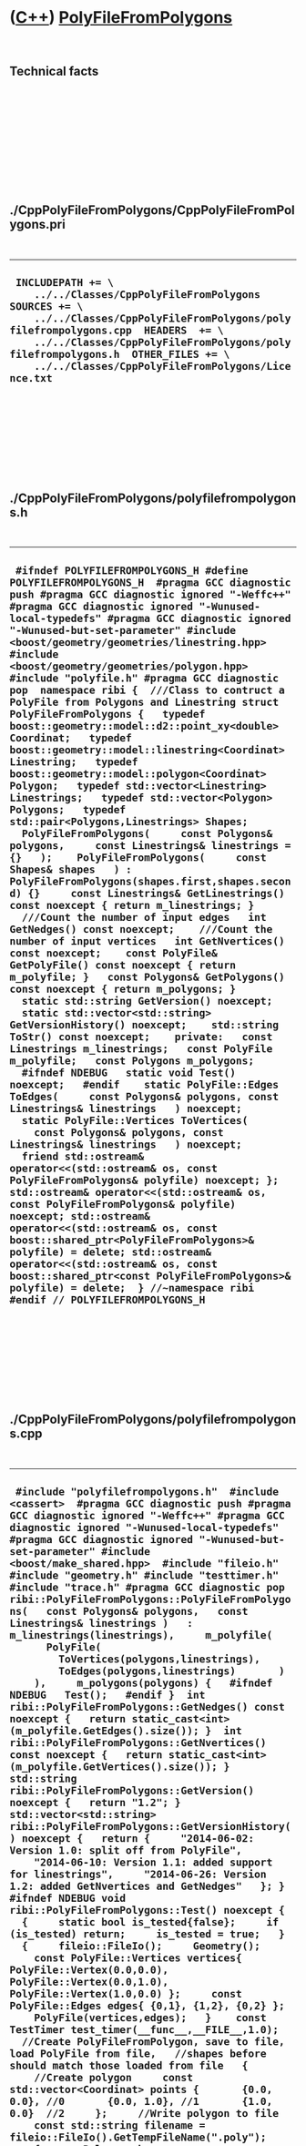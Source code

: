 
 

 

 

 

 

([C++](Cpp.md)) [PolyFileFromPolygons](CppPolyFileFromPolygons.md)
====================================================================

 

Technical facts
---------------

 

 

 

 

 

 

./CppPolyFileFromPolygons/CppPolyFileFromPolygons.pri
-----------------------------------------------------

 

  --------------------------------------------------------------------------------------------------------------------------------------------------------------------------------------------------------------------------------------------------------------------------------------------------------
  ` INCLUDEPATH += \     ../../Classes/CppPolyFileFromPolygons  SOURCES += \     ../../Classes/CppPolyFileFromPolygons/polyfilefrompolygons.cpp  HEADERS  += \     ../../Classes/CppPolyFileFromPolygons/polyfilefrompolygons.h  OTHER_FILES += \     ../../Classes/CppPolyFileFromPolygons/Licence.txt`
  --------------------------------------------------------------------------------------------------------------------------------------------------------------------------------------------------------------------------------------------------------------------------------------------------------

 

 

 

 

 

./CppPolyFileFromPolygons/polyfilefrompolygons.h
------------------------------------------------

 

  ------------------------------------------------------------------------------------------------------------------------------------------------------------------------------------------------------------------------------------------------------------------------------------------------------------------------------------------------------------------------------------------------------------------------------------------------------------------------------------------------------------------------------------------------------------------------------------------------------------------------------------------------------------------------------------------------------------------------------------------------------------------------------------------------------------------------------------------------------------------------------------------------------------------------------------------------------------------------------------------------------------------------------------------------------------------------------------------------------------------------------------------------------------------------------------------------------------------------------------------------------------------------------------------------------------------------------------------------------------------------------------------------------------------------------------------------------------------------------------------------------------------------------------------------------------------------------------------------------------------------------------------------------------------------------------------------------------------------------------------------------------------------------------------------------------------------------------------------------------------------------------------------------------------------------------------------------------------------------------------------------------------------------------------------------------------------------------------------------------------------------------------------------------------------------------------------------------------------------------------------------------------------------------------------------------------------------------------------------------------------------------------------------------------------------------------------------------------------------------------------------------------------------------------
  ` #ifndef POLYFILEFROMPOLYGONS_H #define POLYFILEFROMPOLYGONS_H  #pragma GCC diagnostic push #pragma GCC diagnostic ignored "-Weffc++" #pragma GCC diagnostic ignored "-Wunused-local-typedefs" #pragma GCC diagnostic ignored "-Wunused-but-set-parameter" #include <boost/geometry/geometries/linestring.hpp> #include <boost/geometry/geometries/polygon.hpp> #include "polyfile.h" #pragma GCC diagnostic pop  namespace ribi {  ///Class to contruct a PolyFile from Polygons and Linestring struct PolyFileFromPolygons {   typedef boost::geometry::model::d2::point_xy<double> Coordinat;   typedef boost::geometry::model::linestring<Coordinat> Linestring;   typedef boost::geometry::model::polygon<Coordinat> Polygon;   typedef std::vector<Linestring> Linestrings;   typedef std::vector<Polygon> Polygons;   typedef std::pair<Polygons,Linestrings> Shapes;     PolyFileFromPolygons(     const Polygons& polygons,     const Linestrings& linestrings = {}   );    PolyFileFromPolygons(     const Shapes& shapes   ) : PolyFileFromPolygons(shapes.first,shapes.second) {}     const Linestrings& GetLinestrings() const noexcept { return m_linestrings; }    ///Count the number of input edges   int GetNedges() const noexcept;    ///Count the number of input vertices   int GetNvertices() const noexcept;    const PolyFile& GetPolyFile() const noexcept { return m_polyfile; }   const Polygons& GetPolygons() const noexcept { return m_polygons; }    static std::string GetVersion() noexcept;   static std::vector<std::string> GetVersionHistory() noexcept;    std::string ToStr() const noexcept;    private:   const Linestrings m_linestrings;   const PolyFile m_polyfile;   const Polygons m_polygons;    #ifndef NDEBUG   static void Test() noexcept;   #endif    static PolyFile::Edges ToEdges(     const Polygons& polygons, const Linestrings& linestrings   ) noexcept;   static PolyFile::Vertices ToVertices(     const Polygons& polygons, const Linestrings& linestrings   ) noexcept;    friend std::ostream& operator<<(std::ostream& os, const PolyFileFromPolygons& polyfile) noexcept; };  std::ostream& operator<<(std::ostream& os, const PolyFileFromPolygons& polyfile) noexcept; std::ostream& operator<<(std::ostream& os, const boost::shared_ptr<PolyFileFromPolygons>& polyfile) = delete; std::ostream& operator<<(std::ostream& os, const boost::shared_ptr<const PolyFileFromPolygons>& polyfile) = delete;  } //~namespace ribi  #endif // POLYFILEFROMPOLYGONS_H`
  ------------------------------------------------------------------------------------------------------------------------------------------------------------------------------------------------------------------------------------------------------------------------------------------------------------------------------------------------------------------------------------------------------------------------------------------------------------------------------------------------------------------------------------------------------------------------------------------------------------------------------------------------------------------------------------------------------------------------------------------------------------------------------------------------------------------------------------------------------------------------------------------------------------------------------------------------------------------------------------------------------------------------------------------------------------------------------------------------------------------------------------------------------------------------------------------------------------------------------------------------------------------------------------------------------------------------------------------------------------------------------------------------------------------------------------------------------------------------------------------------------------------------------------------------------------------------------------------------------------------------------------------------------------------------------------------------------------------------------------------------------------------------------------------------------------------------------------------------------------------------------------------------------------------------------------------------------------------------------------------------------------------------------------------------------------------------------------------------------------------------------------------------------------------------------------------------------------------------------------------------------------------------------------------------------------------------------------------------------------------------------------------------------------------------------------------------------------------------------------------------------------------------------------------

 

 

 

 

 

./CppPolyFileFromPolygons/polyfilefrompolygons.cpp
--------------------------------------------------

 

  ---------------------------------------------------------------------------------------------------------------------------------------------------------------------------------------------------------------------------------------------------------------------------------------------------------------------------------------------------------------------------------------------------------------------------------------------------------------------------------------------------------------------------------------------------------------------------------------------------------------------------------------------------------------------------------------------------------------------------------------------------------------------------------------------------------------------------------------------------------------------------------------------------------------------------------------------------------------------------------------------------------------------------------------------------------------------------------------------------------------------------------------------------------------------------------------------------------------------------------------------------------------------------------------------------------------------------------------------------------------------------------------------------------------------------------------------------------------------------------------------------------------------------------------------------------------------------------------------------------------------------------------------------------------------------------------------------------------------------------------------------------------------------------------------------------------------------------------------------------------------------------------------------------------------------------------------------------------------------------------------------------------------------------------------------------------------------------------------------------------------------------------------------------------------------------------------------------------------------------------------------------------------------------------------------------------------------------------------------------------------------------------------------------------------------------------------------------------------------------------------------------------------------------------------------------------------------------------------------------------------------------------------------------------------------------------------------------------------------------------------------------------------------------------------------------------------------------------------------------------------------------------------------------------------------------------------------------------------------------------------------------------------------------------------------------------------------------------------------------------------------------------------------------------------------------------------------------------------------------------------------------------------------------------------------------------------------------------------------------------------------------------------------------------------------------------------------------------------------------------------------------------------------------------------------------------------------------------------------------------------------------------------------------------------------------------------------------------------------------------------------------------------------------------------------------------------------------------------------------------------------------------------------------------------------------------------------------------------------------------------------------------------------------------------------------------------------------------------------------------------------------------------------------------------------------------------------------------------------------------------------------------------------------------------------------------------------------------------------------------------------------------------------------------------------------------------------------------------------------------------------------------------------------------------------------------------------------------------------------------------------------------------------------------------------------------------------------------------------------------------------------------------------------------------------------------------------------------------------------------------------------------------------------------------------------------------------------------------------------------------------------------------------------------------------------------
  ` #include "polyfilefrompolygons.h"  #include <cassert>  #pragma GCC diagnostic push #pragma GCC diagnostic ignored "-Weffc++" #pragma GCC diagnostic ignored "-Wunused-local-typedefs" #pragma GCC diagnostic ignored "-Wunused-but-set-parameter" #include <boost/make_shared.hpp>  #include "fileio.h" #include "geometry.h" #include "testtimer.h" #include "trace.h" #pragma GCC diagnostic pop   ribi::PolyFileFromPolygons::PolyFileFromPolygons(   const Polygons& polygons,   const Linestrings& linestrings )   : m_linestrings(linestrings),     m_polyfile(       PolyFile(         ToVertices(polygons,linestrings),         ToEdges(polygons,linestrings)       )     ),     m_polygons(polygons) {   #ifndef NDEBUG   Test();   #endif }  int ribi::PolyFileFromPolygons::GetNedges() const noexcept {   return static_cast<int>(m_polyfile.GetEdges().size()); }  int ribi::PolyFileFromPolygons::GetNvertices() const noexcept {   return static_cast<int>(m_polyfile.GetVertices().size()); }  std::string ribi::PolyFileFromPolygons::GetVersion() noexcept {   return "1.2"; }  std::vector<std::string> ribi::PolyFileFromPolygons::GetVersionHistory() noexcept {   return {     "2014-06-02: Version 1.0: split off from PolyFile",     "2014-06-10: Version 1.1: added support for linestrings",     "2014-06-26: Version 1.2: added GetNvertices and GetNedges"   }; }  #ifndef NDEBUG void ribi::PolyFileFromPolygons::Test() noexcept {   {     static bool is_tested{false};     if (is_tested) return;     is_tested = true;   }   {     fileio::FileIo();     Geometry();     const PolyFile::Vertices vertices{ PolyFile::Vertex(0.0,0.0), PolyFile::Vertex(0.0,1.0), PolyFile::Vertex(1.0,0.0) };     const PolyFile::Edges edges{ {0,1}, {1,2}, {0,2} };     PolyFile(vertices,edges);   }    const TestTimer test_timer(__func__,__FILE__,1.0);   //Create PolyFileFromPolygon, save to file, load PolyFile from file,   //shapes before should match those loaded from file   {     //Create polygon     const std::vector<Coordinat> points {       {0.0, 0.0}, //0       {0.0, 1.0}, //1       {1.0, 0.0}  //2     };     //Write polygon to file     const std::string filename = fileio::FileIo().GetTempFileName(".poly");     {       Polygon shape;       boost::geometry::append(shape, points);       const Polygons shapes = {shape};       const auto polyfile_from_polygons = boost::make_shared<PolyFileFromPolygons>(shapes);       std::ofstream f(filename.c_str());       f << std::setprecision(20) << polyfile_from_polygons->GetPolyFile().ToStr();     }     //Load file     {       const auto polyfile = boost::make_shared<PolyFile>(filename);       assert(points.size() == polyfile->GetVertices().size()         && "The number of points is expected to be equal");       const int n_vertices = static_cast<int>(polyfile->GetVertices().size());       for (int i=0; i!=n_vertices; ++i)       {         assert(           Geometry().IsEqual2d(             points[i],             polyfile->GetVertices()[i]           )         );       }     }   } } #endif  ribi::PolyFile::Edges ribi::PolyFileFromPolygons::ToEdges(   const Polygons& polygons,   const Linestrings& linestrings ) noexcept {   ribi::PolyFile::Edges edges;   int vertex_index = 0;   int shape_first_vertex_index = 0;   for (const auto& shape: polygons)   {     const int n = static_cast<int>(shape.outer().size());      for (int i=0; i!=n; ++i)     {       const int from_index = vertex_index;       const int to_index         = i != n-1         ? vertex_index+1           //Go to next         : shape_first_vertex_index //Go to first of shape       ;       edges.push_back(std::make_pair(from_index,to_index));       ++vertex_index;     }     shape_first_vertex_index += n;   }    for (const auto& linestring: linestrings)   {     const int n = static_cast<int>(linestring.size());      for (int i=0; i!=n-1; ++i) //Always go to the next point     {       const int from_index = vertex_index;       const int to_index = vertex_index+1; //Go to next       edges.push_back(std::make_pair(from_index,to_index));       ++vertex_index;     }     shape_first_vertex_index += n;   }    return edges; }  std::string ribi::PolyFileFromPolygons::ToStr() const noexcept {   std::stringstream s;   s << (*this);   return s.str();   //return m_polyfile.ToStr(); }  ribi::PolyFile::Vertices ribi::PolyFileFromPolygons::ToVertices(   const Polygons& polygons,   const Linestrings& linestrings ) noexcept {   ribi::PolyFile::Vertices v;   for (const auto& polygon: polygons)   {     for (const auto& vertex: polygon.outer())     {       v.push_back(vertex);     }   }   for (const auto& linestring: linestrings)   {     for (const auto& vertex: linestring)     {       v.push_back(vertex);     }   }   return v; }  std::ostream& ribi::operator<<(std::ostream& os, const PolyFileFromPolygons& polyfile) noexcept {   os << polyfile.m_polyfile;   return os; }`
  ---------------------------------------------------------------------------------------------------------------------------------------------------------------------------------------------------------------------------------------------------------------------------------------------------------------------------------------------------------------------------------------------------------------------------------------------------------------------------------------------------------------------------------------------------------------------------------------------------------------------------------------------------------------------------------------------------------------------------------------------------------------------------------------------------------------------------------------------------------------------------------------------------------------------------------------------------------------------------------------------------------------------------------------------------------------------------------------------------------------------------------------------------------------------------------------------------------------------------------------------------------------------------------------------------------------------------------------------------------------------------------------------------------------------------------------------------------------------------------------------------------------------------------------------------------------------------------------------------------------------------------------------------------------------------------------------------------------------------------------------------------------------------------------------------------------------------------------------------------------------------------------------------------------------------------------------------------------------------------------------------------------------------------------------------------------------------------------------------------------------------------------------------------------------------------------------------------------------------------------------------------------------------------------------------------------------------------------------------------------------------------------------------------------------------------------------------------------------------------------------------------------------------------------------------------------------------------------------------------------------------------------------------------------------------------------------------------------------------------------------------------------------------------------------------------------------------------------------------------------------------------------------------------------------------------------------------------------------------------------------------------------------------------------------------------------------------------------------------------------------------------------------------------------------------------------------------------------------------------------------------------------------------------------------------------------------------------------------------------------------------------------------------------------------------------------------------------------------------------------------------------------------------------------------------------------------------------------------------------------------------------------------------------------------------------------------------------------------------------------------------------------------------------------------------------------------------------------------------------------------------------------------------------------------------------------------------------------------------------------------------------------------------------------------------------------------------------------------------------------------------------------------------------------------------------------------------------------------------------------------------------------------------------------------------------------------------------------------------------------------------------------------------------------------------------------------------------------------------------------------------------------------------------------------------------------------------------------------------------------------------------------------------------------------------------------------------------------------------------------------------------------------------------------------------------------------------------------------------------------------------------------------------------------------------------------------------------------------------------------------------------------------------------------------------------------

 

 

 

 

 

 

This page has been created by the [tool](Tools.md)
[CodeToHtml](ToolCodeToHtml.md)
